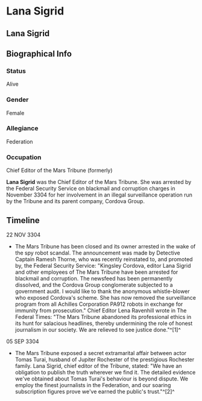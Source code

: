 # Lana Sigrid
## Lana Sigrid

		

## Biographical Info

### Status

Alive

### Gender

Female

### Allegiance

Federation

### Occupation

Chief Editor of the Mars Tribune (formerly)

**Lana Sigrid** was the Chief Editor of the Mars Tribune. She was arrested by the Federal  Security Service on blackmail and corruption charges in November 3304 for her involvement in an illegal surveillance operation run by the Tribune and its parent company, Cordova Group.

## Timeline

22 NOV 3304

- The Mars Tribune has been closed and its owner arrested in the wake of the spy robot scandal. The announcement was made by Detective Captain Ramesh Thorne, who was recently reinstated to, and promoted by, the Federal Security Service: "Kingsley Cordova, editor Lana Sigrid and other employees of The Mars Tribune have been arrested for blackmail and corruption. The newsfeed has been permanently dissolved, and the Cordova Group conglomerate subjected to a government audit. I would like to thank the anonymous whistle-blower who exposed Cordova's scheme. She has now removed the surveillance program from all Achilles Corporation PA912 robots in exchange for immunity from prosecution." Chief Editor Lena Ravenhill wrote in The Federal Times: "The Mars Tribune abandoned its professional ethics in its hunt for salacious headlines, thereby undermining the role of honest journalism in our society. We are relieved to see justice done."^[1]^

05 SEP 3304 

- The Mars Tribune exposed a secret extramarital affair between actor Tomas Turai, husband of Jupiter Rochester of the prestigious Rochester family. Lana Sigrid, chief editor of the Tribune, stated: "We have an obligation to publish the truth wherever we find it. The detailed evidence we've obtained about Tomas Turai's behaviour is beyond dispute. We employ the finest journalists in the Federation, and our soaring subscription figures prove we've earned the public's trust."^[2]^